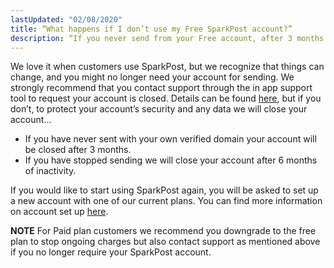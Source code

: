 ```yaml
---
lastUpdated: "02/08/2020"
title: “What happens if I don’t use my Free SparkPost account?”
description: “If you never send from your Free account, after 3 months we will close your account, or if you don’t send from your Free SparkPost account for 6 months we will close your account”
---
```


We love it when customers use SparkPost, but we recognize that things can change, and you might no longer need your account for sending. We strongly recommend that you contact support through the in app support tool to request your account is closed. Details can be found [here](https://www.sparkpost.com/docs/faq/submit-a-ticket/), but if you don’t, to protect your account’s security and any data we will close your account...

<ul>
  <li>If you have never sent with your own verified domain your account will be closed after 3 months.</li>
  <li>If you have stopped sending we will close your account after 6 months of inactivity.</li>
  </ul>

If you would like to start using SparkPost again, you will be asked to set up a new account with one of our current plans. You can find more information on account set up [here](https://www.sparkpost.com/docs/getting-started/getting-started-sparkpost/).

**NOTE** For Paid plan customers we recommend you downgrade to the free plan to stop ongoing charges but also contact support as mentioned above if you no longer require your SparkPost account.
